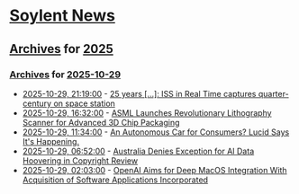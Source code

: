 # [Soylent News](../../../README.md)

## [Archives](../../index.md) for [2025](../index.md)

### [Archives](../../index.md) for [2025-10-29](index.md)

* [2025-10-29, 21:19:00](https://soylentnews.org/article.pl?sid=25/10/28/2219246&from=rss) - [25 years [...]: ISS in Real Time captures quarter-century on space station](https://soylentnews.org/article.pl?sid=25/10/28/2219246&from=rss)
* [2025-10-29, 16:32:00](https://soylentnews.org/article.pl?sid=25/10/28/2218214&from=rss) - [ASML Launches Revolutionary Lithography Scanner for Advanced 3D Chip Packaging](https://soylentnews.org/article.pl?sid=25/10/28/2218214&from=rss)
* [2025-10-29, 11:34:00](https://soylentnews.org/article.pl?sid=25/10/28/2214245&from=rss) - [An Autonomous Car for Consumers? Lucid Says It's Happening.](https://soylentnews.org/article.pl?sid=25/10/28/2214245&from=rss)
* [2025-10-29, 06:52:00](https://soylentnews.org/article.pl?sid=25/10/28/1243217&from=rss) - [Australia Denies Exception for AI Data Hoovering in Copyright Review](https://soylentnews.org/article.pl?sid=25/10/28/1243217&from=rss)
* [2025-10-29, 02:03:00](https://soylentnews.org/article.pl?sid=25/10/28/1234216&from=rss) - [OpenAI Aims for Deep MacOS Integration With Acquisition of Software Applications Incorporated](https://soylentnews.org/article.pl?sid=25/10/28/1234216&from=rss)
